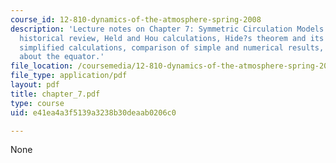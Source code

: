 ```yaml
---
course_id: 12-810-dynamics-of-the-atmosphere-spring-2008
description: 'Lecture notes on Chapter 7: Symmetric Circulation Models. Topics include
  historical review, Held and Hou calculations, Hide?s theorem and its application,
  simplified calculations, comparison of simple and numerical results, and asymmetry
  about the equator.'
file_location: /coursemedia/12-810-dynamics-of-the-atmosphere-spring-2008/e41ea4a3f5139a3238b30deaab0206c0_chapter_7.pdf
file_type: application/pdf
layout: pdf
title: chapter_7.pdf
type: course
uid: e41ea4a3f5139a3238b30deaab0206c0

---
```

None